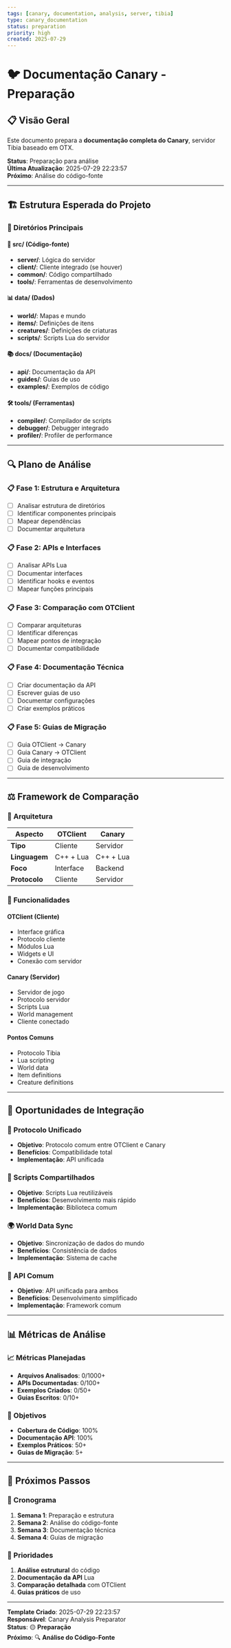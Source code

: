 ```yaml
---
tags: [canary, documentation, analysis, server, tibia]
type: canary_documentation
status: preparation
priority: high
created: 2025-07-29
---
```


# 🐦 Documentação Canary - Preparação

## 📋 Visão Geral

Este documento prepara a **documentação completa do Canary**, servidor Tibia baseado em OTX.

**Status**: Preparação para análise  
**Última Atualização**: 2025-07-29 22:23:57  
**Próximo**: Análise do código-fonte

---

## 🏗️ Estrutura Esperada do Projeto

### **📁 Diretórios Principais**

#### **🔧 src/ (Código-fonte)**
- **server/**: Lógica do servidor
- **client/**: Cliente integrado (se houver)
- **common/**: Código compartilhado
- **tools/**: Ferramentas de desenvolvimento

#### **📊 data/ (Dados)**
- **world/**: Mapas e mundo
- **items/**: Definições de itens
- **creatures/**: Definições de criaturas
- **scripts/**: Scripts Lua do servidor

#### **📚 docs/ (Documentação)**
- **api/**: Documentação da API
- **guides/**: Guias de uso
- **examples/**: Exemplos de código

#### **🛠️ tools/ (Ferramentas)**
- **compiler/**: Compilador de scripts
- **debugger/**: Debugger integrado
- **profiler/**: Profiler de performance

---

## 🔍 Plano de Análise

### **📋 Fase 1: Estrutura e Arquitetura**
- [ ] Analisar estrutura de diretórios
- [ ] Identificar componentes principais
- [ ] Mapear dependências
- [ ] Documentar arquitetura

### **📋 Fase 2: APIs e Interfaces**
- [ ] Analisar APIs Lua
- [ ] Documentar interfaces
- [ ] Identificar hooks e eventos
- [ ] Mapear funções principais

### **📋 Fase 3: Comparação com OTClient**
- [ ] Comparar arquiteturas
- [ ] Identificar diferenças
- [ ] Mapear pontos de integração
- [ ] Documentar compatibilidade

### **📋 Fase 4: Documentação Técnica**
- [ ] Criar documentação da API
- [ ] Escrever guias de uso
- [ ] Documentar configurações
- [ ] Criar exemplos práticos

### **📋 Fase 5: Guias de Migração**
- [ ] Guia OTClient → Canary
- [ ] Guia Canary → OTClient
- [ ] Guia de integração
- [ ] Guia de desenvolvimento

---

## ⚖️ Framework de Comparação

### **🎯 Arquitetura**

| Aspecto | OTClient | Canary |
|---------|----------|--------|
| **Tipo** | Cliente | Servidor |
| **Linguagem** | C++ + Lua | C++ + Lua |
| **Foco** | Interface | Backend |
| **Protocolo** | Cliente | Servidor |

### **🚀 Funcionalidades**

#### **OTClient (Cliente)**
- Interface gráfica
- Protocolo cliente
- Módulos Lua
- Widgets e UI
- Conexão com servidor

#### **Canary (Servidor)**
- Servidor de jogo
- Protocolo servidor
- Scripts Lua
- World management
- Cliente conectado

#### **Pontos Comuns**
- Protocolo Tibia
- Lua scripting
- World data
- Item definitions
- Creature definitions

---

## 🔗 Oportunidades de Integração

### **📡 Protocolo Unificado**
- **Objetivo**: Protocolo comum entre OTClient e Canary
- **Benefícios**: Compatibilidade total
- **Implementação**: API unificada

### **📜 Scripts Compartilhados**
- **Objetivo**: Scripts Lua reutilizáveis
- **Benefícios**: Desenvolvimento mais rápido
- **Implementação**: Biblioteca comum

### **🌍 World Data Sync**
- **Objetivo**: Sincronização de dados do mundo
- **Benefícios**: Consistência de dados
- **Implementação**: Sistema de cache

### **🔌 API Comum**
- **Objetivo**: API unificada para ambos
- **Benefícios**: Desenvolvimento simplificado
- **Implementação**: Framework comum

---

## 📊 Métricas de Análise

### **📈 Métricas Planejadas**
- **Arquivos Analisados**: 0/1000+
- **APIs Documentadas**: 0/100+
- **Exemplos Criados**: 0/50+
- **Guias Escritos**: 0/10+

### **🎯 Objetivos**
- **Cobertura de Código**: 100%
- **Documentação API**: 100%
- **Exemplos Práticos**: 50+
- **Guias de Migração**: 5+

---

## 🚀 Próximos Passos

### **📅 Cronograma**
1. **Semana 1**: Preparação e estrutura
2. **Semana 2**: Análise do código-fonte
3. **Semana 3**: Documentação técnica
4. **Semana 4**: Guias de migração

### **🎯 Prioridades**
1. **Análise estrutural** do código
2. **Documentação da API** Lua
3. **Comparação detalhada** com OTClient
4. **Guias práticos** de uso

---

**Template Criado**: 2025-07-29 22:23:57  
**Responsável**: Canary Analysis Preparator  
**Status**: 🟡 **Preparação**  
**Próximo**: 🔍 **Análise do Código-Fonte**
